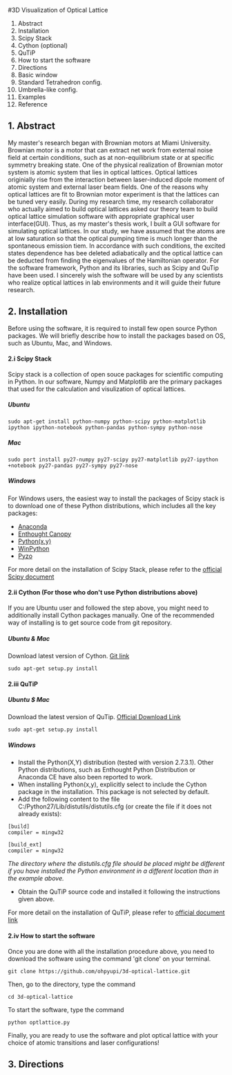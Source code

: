 #3D Visualization of Optical Lattice

1. Abstract 
2. Installation
  1. Scipy Stack
  2. Cython (optional)
  3. QuTiP
  4. How to start the software
3. Directions
  1. Basic window
  2. Standard Tetrahedron config.
  3. Umbrella-like config.
4. Examples
5. Reference

## 1. Abstract
My master's research began with Brownian motors at Miami University. Brownian motor is a motor that can extract net work from external noise field at certain conditions, such as at non-equilibrium state or at specific symmetry breaking state. One of the physical realization of Brownian motor system is atomic system that lies in optical lattices. Optical lattices originially rise from the interaction between laser-induced dipole moment of atomic system and external laser beam fields. One of the reasons why optical lattices are fit to Brownian motor experiment is that the lattices can be tuned very easily. During my research time, my research collaborator who actually aimed to build optical lattices asked our theory team to build optical lattice simulation software with appropriate graphical user interface(GUI). Thus, as my master's thesis work, I built a GUI software for simulating optical lattices. In our study, we have assumed that the atoms are at low saturation so that the optical pumping time is much longer than the spontaneous emission tiem. In accordance with such conditions, the excited states dependence has bee deleted adiabatically and the optical lattice can be deducted from finding the eigenvalues of the Hamiltonian operator. For the software framework, Python and its libraries, such as Scipy and QuTip have been used. I sincerely wish the software will be used by any scientists who realize optical lattices in lab environments and it will guide their future research.

## 2. Installation

Before using the software, it is required to install few open source Python packages. We will briefly describe how to install the packages based on OS, such as Ubuntu, Mac, and Windows.

#### 2.i Scipy Stack

Scipy stack is a collection of open souce packages for scientific computing in Python. In our software, Numpy and Matplotlib are the primary packages that used for the calculation and visulization of optical lattices.
  
##### Ubuntu

```
sudo apt-get install python-numpy python-scipy python-matplotlib ipython ipython-notebook python-pandas python-sympy python-nose
```

##### Mac

```
sudo port install py27-numpy py27-scipy py27-matplotlib py27-ipython +notebook py27-pandas py27-sympy py27-nose
```

##### Windows

For Windows users, the easiest way to install the packages of Scipy stack is to download one of these Python distributions, which includes all the key packages:

- [Anaconda](https://www.continuum.io/downloads)
- [Enthought Canopy](https://www.enthought.com/products/canopy/)
- [Python(x,y)](http://python-xy.github.io/)
- [WinPython](http://winpython.github.io/)
- [Pyzo](http://www.pyzo.org/)

For more detail on the installation of Scipy Stack, please refer to the [official Scipy document](https://www.scipy.org/install.html)


#### 2.ii Cython (For those who don't use Python distributions above)

If you are Ubuntu user and followed the step above, you might need to additionally install Cython packages manually. One of the recommended way of installing is to get source code from git repository.

##### Ubuntu & Mac

Download latest version of Cython. [Git link](https://github.com/cython/cython)
```
sudo apt-get setup.py install
```

#### 2.iii QuTiP

##### Ubuntu $ Mac

Download the latest version of QuTip. [Official Download Link](http://qutip.org/download.html)
```
sudo apt-get setup.py install
```

##### Windows

- Install the Python(X,Y) distribution (tested with version 2.7.3.1). Other Python distributions, such as Enthought Python Distribution or Anaconda CE have also been reported to work.
- When installing Python(x,y), explicitly select to include the Cython package in the installation. This package is not selected by default.
- Add the following content to the file C:/Python27/Lib/distutils/distutils.cfg (or create the file if it does not already exists):
```
[build]
compiler = mingw32

[build_ext]
compiler = mingw32
```
*The directory where the distutils.cfg file should be placed might be different if you have installed the Python environment in a different location than in the example above.*
- Obtain the QuTiP source code and installed it following the instructions given above.

For more detail on the installation of QuTiP, please refer to [official document link](http://qutip.org/docs/3.1.0/installation.html#installing-from-source)

#### 2.iv How to start the software

Once you are done with all the installation procedure above, you need to download the software using the command 'git clone' on your terminal.
```
git clone https://github.com/ohpyupi/3d-optical-lattice.git
```
Then, go to the directory, type the command
```
cd 3d-optical-lattice
```
To start the software, type the command
```
python optlattice.py
```

Finally, you are ready to use the software and plot optical lattice with your choice of atomic transitions and laser configurations!

## 3. Directions

